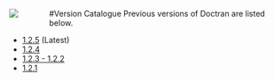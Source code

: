 #Version Catalogue
<image align="left" style="margin: 0 4em 1.0em 0" src="images/logo.png"/>
Previous versions of Doctran are listed below.

 * [1.2.5](../1.2.5/index.md) (Latest)
 * [1.2.4](../1.2.4/index.md)
 * [1.2.3 - 1.2.2](../1.2.2/index.md)
 * [1.2.1](../1.2.1/index.md)